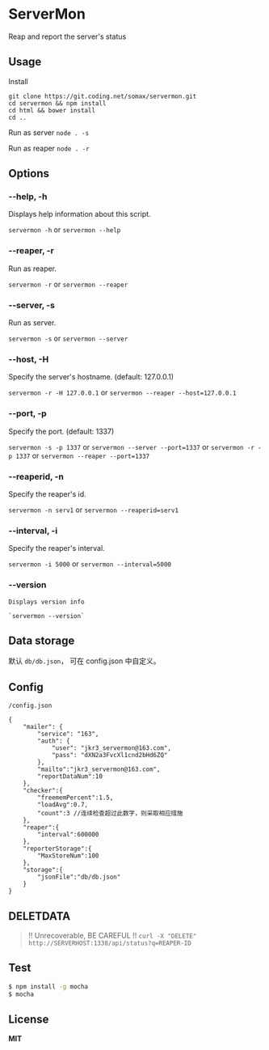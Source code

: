 # ServerMon

Reap and report the server's status


## Usage

Install
	
	git clone https://git.coding.net/somax/servermon.git
	cd servermon && npm install
    cd html && bower install
	cd ..

Run as server `node . -s`

Run as reaper `node . -r`

## Options
### --help, -h
	
Displays help information about this script.

`servermon -h` or `servermon --help`

### --reaper, -r

Run as reaper.

`servermon -r` or `servermon --reaper`

### --server, -s

Run as server.

`servermon -s` or `servermon --server`

### --host, -H

Specify the server's hostname. (default: 127.0.0.1)

`servermon -r -H 127.0.0.1` or `servermon --reaper --host=127.0.0.1`

### --port, -p

Specify the port. (default: 1337)

`servermon -s -p 1337` or `servermon --server --port=1337` or `servermon -r -p 1337` or `servermon --reaper --port=1337`

### --reaperid, -n

Specify the reaper's id.

`servermon -n serv1` or `servermon --reaperid=serv1`

### --interval, -i

Specify the reaper's interval.

`servermon -i 5000` or `servermon --interval=5000`

### --version

	Displays version info

	`servermon --version`


## Data storage

默认 `db/db.json`， 可在 config.json 中自定义。

## Config

`/config.json`


	{
		"mailer": {
			"service": "163", 
			"auth": {
				"user": "jkr3_servermon@163.com",
				"pass": "dXN2a3FvcXl1cnd2bHd6ZQ"
			},
			"mailto":"jkr3_servermon@163.com",
			"reportDataNum":10
		},
		"checker":{
			"freememPercent":1.5,
			"loadAvg":0.7,
			"count":3 //连续检查超过此数字，则采取相应措施
		},
		"reaper":{
			"interval":600000
		},
		"reporterStorage":{
			"MaxStoreNum":100
		},
		"storage":{
			"jsonFile":"db/db.json"
		}
	}



## DELETDATA 

> !! Unrecoverable, BE CAREFUL !!
`curl -X "DELETE" http://SERVERHOST:1338/api/status?q=REAPER-ID`

## Test
```bash
$ npm install -g mocha
$ mocha
```

## License

**MIT**
